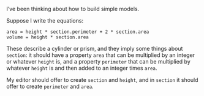 I’ve been thinking about how to build simple models.

Suppose I write the equations:

    area = height * section.perimeter + 2 * section.area
    volume = height * section.area
    
These describe a cylinder or prism, and they imply some things about
`section`: it should have a property `area` that can be multiplied by
an integer or whatever `height` is, and a property `perimeter` that
can be multiplied by whatever `height` is and then added to an integer
times `area`.

My editor should offer to create `section` and `height`, and in
`section` it should offer to create `perimeter` and `area`.
